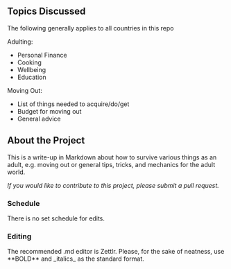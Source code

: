 ## Topics Discussed

The following generally applies to all countries in this repo

Adulting:
* Personal Finance
* Cooking
* Wellbeing
* Education

Moving Out:
* List of things needed to acquire/do/get
* Budget for moving out
* General advice

## About the Project

This is a write-up in Markdown about how to survive various things as an adult, e.g. moving out or general tips, tricks, and mechanics for the adult world.

_If you would like to contribute to this project, please submit a pull request._

### Schedule

There is no set schedule for edits.

### Editing

The recommended .md editor is Zettlr.
Please, for the sake of neatness, use \*\*BOLD** and \_italics_ as the standard format.
